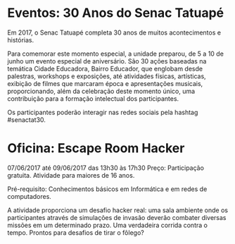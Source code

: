 <h1>Eventos: 30 Anos do Senac Tatuapé</h1>

Em 2017, o Senac Tatuapé completa 30 anos de muitos acontecimentos e histórias.

Para comemorar este momento especial, a unidade preparou, de 5 a 10 de junho um evento especial de aniversário. São 30 ações baseadas na temática Cidade Educadora, Bairro Educador, que englobam desde palestras, workshops e exposições, até atividades físicas, artísticas, exibição de filmes que marcaram época e apresentações musicais, proporcionando, além da celebração deste momento único, uma contribuição para a formação intelectual dos participantes.

Os participantes poderão interagir nas redes sociais pela hashtag #senactat30.

<h1>Oficina: Escape Room Hacker</h1>
07/06/2017 até 09/06/2017 das 13h30 às 17h30
Preço: Participação gratuita.
Atividade para maiores de 16 anos.

Pré-requisito: Conhecimentos básicos em Informática e em redes de computadores.

A atividade proporciona um desafio hacker real: uma sala ambiente onde os participantes através de simulações de invasão deverão combater diversas missões em um determinado prazo. Uma verdadeira corrida contra o tempo. Prontos para desafios de tirar o fôlego?

